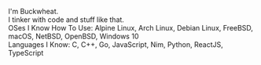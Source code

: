 I'm Buckwheat.<br>
I tinker with code and stuff like that.<br>
OSes I Know How To Use: Alpine Linux, Arch Linux, Debian Linux, FreeBSD, macOS, NetBSD, OpenBSD, Windows 10<br>
Languages I Know: C, C++, Go, JavaScript, Nim, Python, ReactJS, TypeScript<br>
